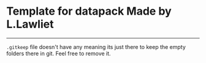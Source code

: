 # Template for datapack Made by L.Lawliet

---

`.gitkeep` file doesn't have any meaning its just there to keep the empty folders there in git. Feel free to remove it.
